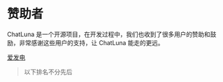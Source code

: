 <script setup>
import { VPTeamMembers, VPTeamPageSection, VPSponsors } from 'vitepress/theme'

const thinks = [

    {
        img: "https://q1.qlogo.cn/g?b=qq&nk=766949709&s=0",
        name: "EF台风",
        url: "#EF台风",
    },
    {
        img: "https://q1.qlogo.cn/g?b=qq&nk=2371124484&s=0",
        name: "TR0MX",
        url: "#TR0MX",
    },
    {
        img: "https://q1.qlogo.cn/g?b=qq&nk=52473342&s=0",
        name: "僵尸尸",
        url: "#僵尸尸",
    },
    {
        img: "https://q1.qlogo.cn/g?b=qq&nk=3373167460&s=0",
        name: "Nawyjx",
        url: "#Nawyjx",
    },
    {
        img: "https://q1.qlogo.cn/g?b=qq&nk=3283406743&s=0",
        name: "Ling",
        url: "#Ling",
    },
    {
        img: "https://q1.qlogo.cn/g?b=qq&nk=1919892171&s=0",
        name: "上学",
        url: "#上学",
    },
    {
        img: "https://q1.qlogo.cn/g?b=qq&nk=503753255&s=0",
        name: "飞@^O^",
        url: "#飞@^O^",
    },
    {
        img: "https://pic1.afdiancdn.com/user/979158d0e7d211ec95c152540025c377/avatar/d5573d81cfda4cc36f4cda19a264b02c_w640_h640_s16.jpeg?imageView2/1/w/120/h/120",
        name: "LingLambda",
        url: "#LingLambda",
    },
    {
        img: "https://pic1.afdiancdn.com/default/avatar/avatar-blue.png?imageView2/1/w/120/h/120",
        name: "KaleElus",
        url: "#KaleElus",
    },
    {
        img: "https://pic1.afdiancdn.com/default/avatar/avatar-purple.png?imageView2/1/w/120/h/120",
        name:"爱发电用户_GPsK",
        url: "#爱发电用户_GPsK"
    }

]; 
</script>

# 赞助者

ChatLuna 是一个开源项目，在开发过程中，我们也收到了很多用户的赞助和鼓励，非常感谢这些用户的支持，让 ChatLuna 能走的更远。

[爱发电](https://afdian.com/a/dingyi222666)

> 以下排名不分先后

<sponsors :data="thinks" />
